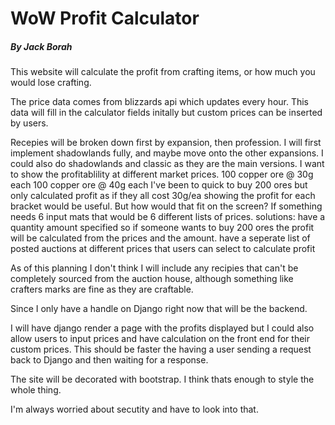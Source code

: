 # WoW Profit Calculator
##### By Jack Borah

This website will calculate the profit from crafting items, or how much you would lose crafting.

The price data comes from blizzards api which updates every hour. 
This data will fill in the calculator fields initally but custom prices can be inserted by users. 

Recepies will be broken down first by expansion, then profession.
I will first implement shadowlands fully, and maybe move onto the other expansions. I could also do shadowlands and classic as they are the main versions. 
I want to show the profitablility at different market prices. 
    100 copper ore @ 30g each
    100 copper ore @ 40g each
    I've been to quick to buy 200 ores but only calculated profit as if they all cost 30g/ea showing the profit for each bracket would be useful. But how would that fit on the screen? If something needs 6 input mats that would be 6 different lists of prices.
        solutions:
            have a quantity amount specified so if someone wants to buy 200 ores the profit will be calculated from the prices and the amount.
            have a seperate list of posted auctions at different prices that users can select to calculate profit

As of this planning I don't think I will include any recipies that can't be completely sourced from the auction house, although something like crafters marks are fine as they are craftable.

Since I only have a handle on Django right now that will be the backend. 

I will have django render a page with the profits displayed but I could also allow users to input prices and have calculation on the front end for their custom prices. This should be faster the having a user sending a request back to Django and then waiting for a response. 

The site will be decorated with bootstrap. I think thats enough to style the whole thing. 

I'm always worried about secutity and have to look into that. 
